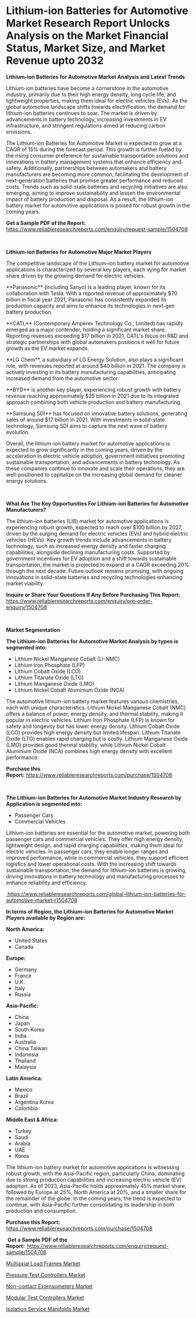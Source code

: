 <p><h1>Lithium-ion Batteries for Automotive Market Research Report Unlocks Analysis on the Market Financial Status, Market Size, and Market Revenue upto 2032</h1></p><p><strong>Lithium-ion Batteries for Automotive Market Analysis and Latest Trends</strong></p>
<p><p>Lithium-ion batteries have become a cornerstone in the automotive industry, primarily due to their high energy density, long cycle life, and lightweight properties, making them ideal for electric vehicles (EVs). As the global automotive landscape shifts towards electrification, the demand for lithium-ion batteries continues to soar. The market is driven by advancements in battery technology, increasing investments in EV infrastructure, and stringent regulations aimed at reducing carbon emissions.</p><p>The Lithium-ion Batteries for Automotive Market is expected to grow at a CAGR of 15% during the forecast period. This growth is further fueled by the rising consumer preference for sustainable transportation solutions and innovations in battery management systems that enhance efficiency and safety. Additionally, partnerships between automakers and battery manufacturers are becoming more common, facilitating the development of next-generation batteries that promise greater performance and reduced costs. Trends such as solid-state batteries and recycling initiatives are also emerging, aiming to improve sustainability and lessen the environmental impact of battery production and disposal. As a result, the lithium-ion battery market for automotive applications is poised for robust growth in the coming years.</p></p>
<p><strong>Get a Sample PDF of the Report:&nbsp;</strong> <a href="https://www.reliableresearchreports.com/enquiry/request-sample/1504708?utm_campaign=16&utm_medium=2&utm_source=Github&utm_content=ia&utm_term=23032025&utm_id=lithium-ion-batteries-for-automotive">https://www.reliableresearchreports.com/enquiry/request-sample/1504708</a></p>
<p>&nbsp;</p>
<p><strong>Lithium-ion Batteries for Automotive Major Market Players</strong></p>
<p><p>The competitive landscape of the Lithium-ion battery market for automotive applications is characterized by several key players, each vying for market share driven by the growing demand for electric vehicles.</p><p>**Panasonic** (including Sanyo) is a leading player, known for its collaboration with Tesla. With a reported revenue of approximately $70 billion in fiscal year 2021, Panasonic has consistently expanded its production capacity and aims to enhance its technologies in next-gen battery production. </p><p>**CATL** (Contemporary Amperex Technology Co., Limited) has rapidly emerged as a major contender, holding a significant market share. Reporting revenues exceeding $17 billion in 2021, CATL's focus on R&D and strategic partnerships with global automakers positions it well for future growth as the EV market expands. </p><p>**LG Chem**, a subsidiary of LG Energy Solution, also plays a significant role, with revenues reported at around $40 billion in 2021. The company is actively investing in its battery manufacturing capabilities, anticipating increased demand from the automotive sector.</p><p>**BYD** is another key player, experiencing robust growth with battery revenue reaching approximately $25 billion in 2021 due to its integrated approach combining both vehicle production and battery manufacturing. </p><p>**Samsung SDI** has focused on innovative battery solutions, generating sales of around $17 billion in 2021. With investments in solid-state technology, Samsung SDI aims to capture the next wave of battery evolution.</p><p>Overall, the lithium-ion battery market for automotive applications is expected to grow significantly in the coming years, driven by the acceleration in electric vehicle adoption, government initiatives promoting sustainable transportation, and advancements in battery technology. As these companies continue to innovate and scale their operations, they are well-positioned to capitalize on the increasing global demand for cleaner energy solutions.</p></p>
<p>&nbsp;</p>
<p><strong>What Are The Key Opportunities For Lithium-ion Batteries for Automotive Manufacturers?</strong></p>
<p><p>The lithium-ion batteries (LIB) market for automotive applications is experiencing robust growth, expected to reach over $100 billion by 2027, driven by the surging demand for electric vehicles (EVs) and hybrid electric vehicles (HEVs). Key growth trends include advancements in battery technology, such as increased energy density and faster charging capabilities, alongside declining manufacturing costs. Supported by government incentives for EV adoption and a shift towards sustainable transportation, the market is projected to expand at a CAGR exceeding 20% through the next decade. Future outlook remains promising, with ongoing innovations in solid-state batteries and recycling technologies enhancing market viability.</p></p>
<p><strong>Inquire or Share Your Questions If Any Before Purchasing This Report:</strong> <a href="https://www.reliableresearchreports.com/enquiry/pre-order-enquiry/1504708?utm_campaign=16&utm_medium=2&utm_source=Github&utm_content=ia&utm_term=23032025&utm_id=lithium-ion-batteries-for-automotive">https://www.reliableresearchreports.com/enquiry/pre-order-enquiry/1504708</a></p>
<p>&nbsp;</p>
<p><strong>Market Segmentation</strong></p>
<p><strong>The Lithium-ion Batteries for Automotive Market Analysis by types is segmented into:</strong></p>
<p><ul><li>Lithium Nickel Manganese Cobalt (LI-NMC)</li><li>Lithium Iron Phosphate (LFP)</li><li>Lithium Cobalt Oxide (LCO)</li><li>Lithium Titanate Oxide (LTO)</li><li>Lithium Manganese Oxide (LMO)</li><li>Lithium Nickel Cobalt Aluminium Oxide (NCA)</li></ul></p>
<p><p>The automotive lithium-ion battery market features various chemistries, each with unique characteristics. Lithium Nickel Manganese Cobalt (NMC) offers a balance of power, energy density, and thermal stability, making it popular in electric vehicles. Lithium Iron Phosphate (LFP) is known for safety and longevity but has lower energy density. Lithium Cobalt Oxide (LCO) provides high energy density but limited lifespan. Lithium Titanate Oxide (LTO) enables rapid charging but is costly. Lithium Manganese Oxide (LMO) provides good thermal stability, while Lithium Nickel Cobalt Aluminium Oxide (NCA) combines high energy density with excellent performance.</p></p>
<p><strong>Purchase this Report:&nbsp;</strong><a href="https://www.reliableresearchreports.com/purchase/1504708?utm_campaign=16&utm_medium=2&utm_source=Github&utm_content=ia&utm_term=23032025&utm_id=lithium-ion-batteries-for-automotive">https://www.reliableresearchreports.com/purchase/1504708</a></p>
<p>&nbsp;</p>
<p><strong>The Lithium-ion Batteries for Automotive Market Industry Research by Application is segmented into:</strong></p>
<p><ul><li>Passenger Cars</li><li>Commercial Vehicles</li></ul></p>
<p><p>Lithium-ion batteries are essential for the automotive market, powering both passenger cars and commercial vehicles. They offer high energy density, lightweight design, and rapid charging capabilities, making them ideal for electric vehicles. In passenger cars, they enable longer ranges and improved performance, while in commercial vehicles, they support efficient logistics and lower operational costs. With the increasing shift towards sustainable transportation, the demand for lithium-ion batteries is growing, driving innovations in battery technology and manufacturing processes to enhance reliability and efficiency.</p></p>
<p><a href="https://www.reliableresearchreports.com/global-lithium-ion-batteries-for-automotive-market-r1504708?utm_campaign=16&utm_medium=2&utm_source=Github&utm_content=ia&utm_term=23032025&utm_id=lithium-ion-batteries-for-automotive">&nbsp;https://www.reliableresearchreports.com/global-lithium-ion-batteries-for-automotive-market-r1504708</a></p>
<p><strong>In terms of Region, the Lithium-ion Batteries for Automotive Market Players available by Region are:</strong></p>
<p>
    <p> <strong> North America: </strong>
        <ul>
            <li>United States</li>
            <li>Canada</li>
        </ul>
        </p> 
    <p> <strong> Europe: </strong>
        <ul>
            <li>Germany</li>
            <li>France</li>
            <li>U.K.</li>
            <li>Italy</li>
            <li>Russia</li>
        </ul>
        </p> 
    <p> <strong> Asia-Pacific: </strong>
        <ul>
            <li>China</li>
            <li>Japan</li>
            <li>South Korea</li>
            <li>India</li>
            <li>Australia</li>
            <li>China Taiwan</li>
            <li>Indonesia</li>
            <li>Thailand</li>
            <li>Malaysia</li>
        </ul>
        </p> 
    <p> <strong> Latin America: </strong>
        <ul>
            <li>Mexico</li>
            <li>Brazil</li>
            <li>Argentina Korea</li>
            <li>Colombia</li>
        </ul>
        </p> 
    <p> <strong> Middle East & Africa: </strong>
        <ul>
            <li>Turkey</li>
            <li>Saudi</li>
            <li>Arabia</li>
            <li>UAE</li>
            <li>Korea</li>
        </ul>
    </p>
    </p>
<p><p>The lithium-ion battery market for automotive applications is witnessing robust growth, with the Asia-Pacific region, particularly China, dominating due to strong production capabilities and increasing electric vehicle (EV) adoption. As of 2023, Asia-Pacific holds approximately 45% market share, followed by Europe at 25%, North America at 20%, and a smaller share for the remainder of the globe. In the coming years, the trend is expected to continue, with Asia-Pacific further consolidating its leadership in both production and consumption.</p></p>
<p><strong>Purchase this Report: </strong><a href="https://www.reliableresearchreports.com/purchase/1504708?utm_campaign=16&utm_medium=2&utm_source=Github&utm_content=ia&utm_term=23032025&utm_id=lithium-ion-batteries-for-automotive">https://www.reliableresearchreports.com/purchase/1504708</a></p>
<p>&nbsp;<strong>Get a Sample PDF of the Report:&nbsp;&nbsp;</strong><a href="https://www.reliableresearchreports.com/enquiry/request-sample/1504708?utm_campaign=16&utm_medium=2&utm_source=Github&utm_content=ia&utm_term=23032025&utm_id=lithium-ion-batteries-for-automotive">https://www.reliableresearchreports.com/enquiry/request-sample/1504708</a></p>
<p><strong></strong></p>
<p><p><a href="https://github.com/bhuraoutenc8/Market-Research-Report-List-1/blob/main/multiaxial-load-frames-market.md?utm_campaign=16&utm_medium=2&utm_source=Github&utm_content=ia&utm_term=23032025&utm_id=lithium-ion-batteries-for-automotive">Multiaxial Load Frames Market</a></p><p><a href="https://github.com/lelkohydesyj/Market-Research-Report-List-1/blob/main/pressure-test-controllers-market.md?utm_campaign=16&utm_medium=2&utm_source=Github&utm_content=ia&utm_term=23032025&utm_id=lithium-ion-batteries-for-automotive">Pressure Test Controllers Market</a></p><p><a href="https://github.com/cezilfinerv9/Market-Research-Report-List-1/blob/main/non-contact-extensometers-market.md?utm_campaign=16&utm_medium=2&utm_source=Github&utm_content=ia&utm_term=23032025&utm_id=lithium-ion-batteries-for-automotive">Non-contact Extensometers Market</a></p><p><a href="https://github.com/thanenegenqa/Market-Research-Report-List-1/blob/main/modular-test-controllers-market.md?utm_campaign=16&utm_medium=2&utm_source=Github&utm_content=ia&utm_term=23032025&utm_id=lithium-ion-batteries-for-automotive">Modular Test Controllers Market</a></p><p><a href="https://github.com/syskamazucqa/Market-Research-Report-List-1/blob/main/isolation-service-manifolds-market.md?utm_campaign=16&utm_medium=2&utm_source=Github&utm_content=ia&utm_term=23032025&utm_id=lithium-ion-batteries-for-automotive">Isolation Service Manifolds Market</a></p></p>